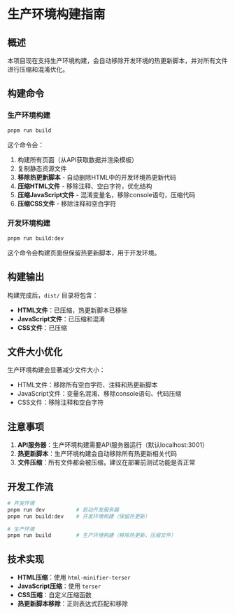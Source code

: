 # 生产环境构建指南

## 概述

本项目现在支持生产环境构建，会自动移除开发环境的热更新脚本，并对所有文件进行压缩和混淆优化。

## 构建命令

### 生产环境构建
```bash
pnpm run build
```

这个命令会：
1. 构建所有页面（从API获取数据并渲染模板）
2. 复制静态资源文件
3. **移除热更新脚本** - 自动删除HTML中的开发环境热更新代码
4. **压缩HTML文件** - 移除注释、空白字符，优化结构
5. **压缩JavaScript文件** - 混淆变量名，移除console语句，压缩代码
6. **压缩CSS文件** - 移除注释和空白字符

### 开发环境构建
```bash
pnpm run build:dev
```

这个命令会构建页面但保留热更新脚本，用于开发环境。

## 构建输出

构建完成后，`dist/` 目录将包含：

- **HTML文件**：已压缩，热更新脚本已移除
- **JavaScript文件**：已压缩和混淆
- **CSS文件**：已压缩

## 文件大小优化

生产环境构建会显著减少文件大小：

- HTML文件：移除所有空白字符、注释和热更新脚本
- JavaScript文件：变量名混淆、移除console语句、代码压缩
- CSS文件：移除注释和空白字符

## 注意事项

1. **API服务器**：生产环境构建需要API服务器运行（默认localhost:3001）
2. **热更新脚本**：生产环境构建会自动移除所有热更新相关代码
3. **文件压缩**：所有文件都会被压缩，建议在部署前测试功能是否正常

## 开发工作流

```bash
# 开发环境
pnpm run dev          # 启动开发服务器
pnpm run build:dev    # 开发环境构建（保留热更新）

# 生产环境
pnpm run build        # 生产环境构建（移除热更新，压缩文件）
```

## 技术实现

- **HTML压缩**：使用 `html-minifier-terser`
- **JavaScript压缩**：使用 `terser`
- **CSS压缩**：自定义压缩函数
- **热更新脚本移除**：正则表达式匹配和移除
